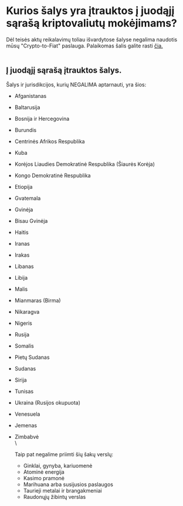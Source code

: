 # Kurios šalys yra įtrauktos į juodąjį sąrašą kriptovaliutų mokėjimams?

Dėl teisės aktų reikalavimų toliau išvardytose šalyse negalima naudotis mūsų "Crypto-to-Fiat" paslauga. Palaikomas šalis galite rasti [čia.](https://help.request.finance/en/articles/8622148-which-countries-are-supported-for-crypto-to-fiat-payments)\
​

## Į juodąjį sąrašą įtrauktos šalys. <a href="#h_fc423a65f5" id="h_fc423a65f5"></a>

Šalys ir jurisdikcijos, kurių NEGALIMA aptarnauti, yra šios:

* Afganistanas
* Baltarusija
* Bosnija ir Hercegovina
* Burundis
* Centrinės Afrikos Respublika
* Kuba
* Korėjos Liaudies Demokratinė Respublika (Šiaurės Korėja)
* Kongo Demokratinė Respublika
* Etiopija
* Gvatemala
* Gvinėja
* Bisau Gvinėja
* Haitis
* Iranas
* Irakas
* Libanas
* Libija
* Malis
* Mianmaras (Birma)
* Nikaragva
* Nigeris
* Rusija
* Somalis
* Pietų Sudanas
* Sudanas
* Sirija
* Tunisas
* Ukraina (Rusijos okupuota)
* Venesuela
* Jemenas
*   Zimbabvė\
    \


    Taip pat negalime priimti šių šakų verslų:

    * Ginklai, gynyba, kariuomenė
    * Atominė energija
    * Kasimo pramonė
    * Marihuana arba susijusios paslaugos
    * Taurieji metalai ir brangakmeniai
    * Raudonųjų žibintų verslas
